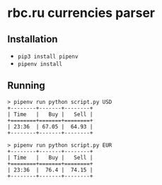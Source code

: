 # rbc.ru currencies parser

## Installation
- `pip3 install pipenv`
- `pipenv install`
## Running
```
> pipenv run python script.py USD
+--------+-------+--------+
| Time   |   Buy |   Sell |
+========+=======+========+
| 23:36  | 67.05 |  64.93 |
+--------+-------+--------+

> pipenv run python script.py EUR
+--------+-------+--------+
| Time   |   Buy |   Sell |
+========+=======+========+
| 23:36  |  76.4 |  74.15 |
+--------+-------+--------+
```
